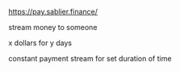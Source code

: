 https://pay.sablier.finance/

stream money to someone

x dollars for y days

constant payment stream for set duration of time